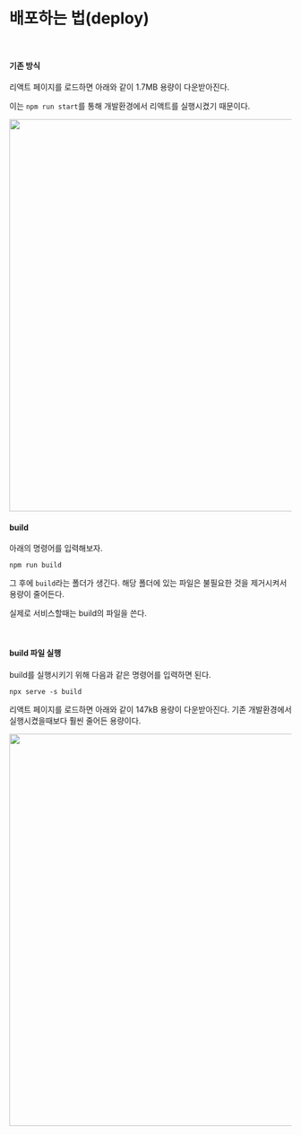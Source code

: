 # 배포하는 법(deploy)

<br>

#### 기존 방식

리액트 페이지를 로드하면 아래와 같이 1.7MB 용량이 다운받아진다.

이는 `npm run start`를 통해 개발환경에서 리액트를 실행시켰기 때문이다.

<img src="https://user-images.githubusercontent.com/62600984/122643607-a1aaa680-d14b-11eb-8485-eab6a6d2ee6e.png" width=700>

<br>

#### build

아래의 명령어를 입력해보자.

```
npm run build
```

그 후에 `build`라는 폴더가 생긴다. 해당 폴더에 있는 파일은 불필요한 것을 제거시켜서 용량이 줄어든다.

실제로 서비스할때는 build의 파일을 쓴다.

<br>

#### build 파일 실행

build를 실행시키기 위해 다음과 같은 명령어를 입력하면 된다.

```
npx serve -s build
```

리액트 페이지를 로드하면 아래와 같이 147kB 용량이 다운받아진다. 기존 개발환경에서 실행시켰을때보다 훨씬 줄어든 용량이다.

<img src="https://user-images.githubusercontent.com/62600984/122643615-acfdd200-d14b-11eb-89b0-0adf227fdf0c.png" width=700>
